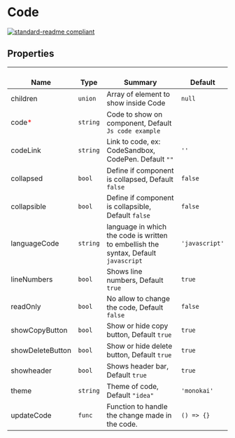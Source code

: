 # Code
  [![standard-readme compliant](https://img.shields.io/badge/standard--readme-OK-green.svg?style=flat-square)](https://github.com/RichardLitt/standard-readme)
  

  ## Properties
  | </br>Name | </br>Type | </br>Summary | </br>Default | 
| ---- | ---- | ---- | ---- |
| children | `union` | Array of element to show inside Code | `null` |
| code<font color="red">*</font> | `string` | Code to show on component, Default `Js code example` |  |
| codeLink | `string` | Link to code, ex: CodeSandbox, CodePen. Default `""` | `''` |
| collapsed | `bool` | Define if component is collapsed, Default `false` | `false` |
| collapsible | `bool` | Define if component is collapsible, Default `false` | `false` |
| languageCode | `string` | language in which the code is written to embellish the syntax, Default `javascript` | `'javascript'` |
| lineNumbers | `bool` | Shows line numbers, Default `true` | `true` |
| readOnly | `bool` | No allow to change the code, Default `false` | `false` |
| showCopyButton | `bool` | Show or hide copy button, Default `true` | `true` |
| showDeleteButton | `bool` | Show or hide delete button, Default `true` | `true` |
| showheader | `bool` | Shows header bar, Default `true` | `true` |
| theme | `string` | Theme of code, Default `"idea"` | `'monokai'` |
| updateCode | `func` | Function to handle the change made in the code. | `() => {}` |